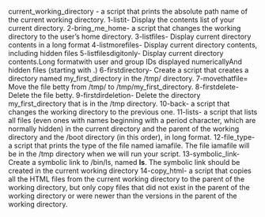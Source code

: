 current_working_directory -  a script that prints the absolute path name of the current working directory.
1-listit- Display the contents list of your current directory.
2-bring_me_home-  a script that changes the working directory to the user’s home directory.
3-listfiles-  Display current directory contents in a long format
4-listmorefiles- Display current directory contents, including hidden files
5-listfilesdigitonly- Display current directory contents.Long formatwith user and group IDs displayed numericallyAnd hidden files (starting with .)
6-firstdirectory- Create a script that creates a directory named my_first_directory in the /tmp/ directory.
7-movethatfile= Move the file betty from /tmp/ to /tmp/my_first_directory.
8-firstdelete-  Delete the file betty.
9-firstdirdeletion- Delete the directory my_first_directory that is in the /tmp directory.
10-back- a script that changes the working directory to the previous one.
11-lists-  a script that lists all files (even ones with names beginning with a period character, which are normally hidden) in the current directory and the parent of the working directory and the /boot directory (in this order), in long format.
12-file_type- a script that prints the type of the file named iamafile. The file iamafile will be in the /tmp directory when we will run your script.
13-symbolic_link-  Create a symbolic link to /bin/ls, named __ls__. The symbolic link should be created in the current working directory
14-copy_html-  a script that copies all the HTML files from the current working directory to the parent of the working directory, but only copy files that did not exist in the parent of the working directory or were newer than the versions in the parent of the working directory.
